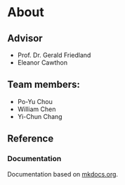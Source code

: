 # About

## Advisor
- Prof. Dr. Gerald Friedland
- Eleanor Cawthon
  
## Team members:
- Po-Yu Chou
- William Chen
- Yi-Chun Chang

## Reference

### Documentation
Documentation based on [mkdocs.org](https://www.mkdocs.org).